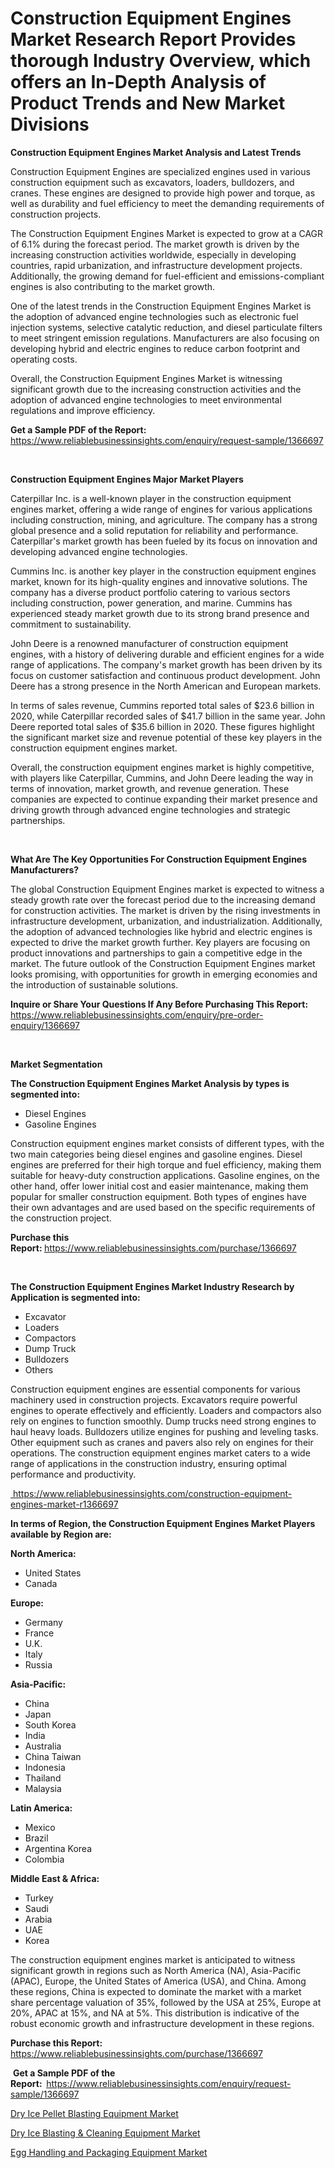 <p><h1>Construction Equipment Engines Market Research Report Provides thorough Industry Overview, which offers an In-Depth Analysis of Product Trends and New Market Divisions</h1></p><p><strong>Construction Equipment Engines Market Analysis and Latest Trends</strong></p>
<p><p>Construction Equipment Engines are specialized engines used in various construction equipment such as excavators, loaders, bulldozers, and cranes. These engines are designed to provide high power and torque, as well as durability and fuel efficiency to meet the demanding requirements of construction projects.</p><p>The Construction Equipment Engines Market is expected to grow at a CAGR of 6.1% during the forecast period. The market growth is driven by the increasing construction activities worldwide, especially in developing countries, rapid urbanization, and infrastructure development projects. Additionally, the growing demand for fuel-efficient and emissions-compliant engines is also contributing to the market growth.</p><p>One of the latest trends in the Construction Equipment Engines Market is the adoption of advanced engine technologies such as electronic fuel injection systems, selective catalytic reduction, and diesel particulate filters to meet stringent emission regulations. Manufacturers are also focusing on developing hybrid and electric engines to reduce carbon footprint and operating costs.</p><p>Overall, the Construction Equipment Engines Market is witnessing significant growth due to the increasing construction activities and the adoption of advanced engine technologies to meet environmental regulations and improve efficiency.</p></p>
<p><strong>Get a Sample PDF of the Report:&nbsp;</strong> <a href="https://www.reliablebusinessinsights.com/enquiry/request-sample/1366697">https://www.reliablebusinessinsights.com/enquiry/request-sample/1366697</a></p>
<p>&nbsp;</p>
<p><strong>Construction Equipment Engines Major Market Players</strong></p>
<p><p>Caterpillar Inc. is a well-known player in the construction equipment engines market, offering a wide range of engines for various applications including construction, mining, and agriculture. The company has a strong global presence and a solid reputation for reliability and performance. Caterpillar's market growth has been fueled by its focus on innovation and developing advanced engine technologies.</p><p>Cummins Inc. is another key player in the construction equipment engines market, known for its high-quality engines and innovative solutions. The company has a diverse product portfolio catering to various sectors including construction, power generation, and marine. Cummins has experienced steady market growth due to its strong brand presence and commitment to sustainability.</p><p>John Deere is a renowned manufacturer of construction equipment engines, with a history of delivering durable and efficient engines for a wide range of applications. The company's market growth has been driven by its focus on customer satisfaction and continuous product development. John Deere has a strong presence in the North American and European markets.</p><p>In terms of sales revenue, Cummins reported total sales of $23.6 billion in 2020, while Caterpillar recorded sales of $41.7 billion in the same year. John Deere reported total sales of $35.6 billion in 2020. These figures highlight the significant market size and revenue potential of these key players in the construction equipment engines market.</p><p>Overall, the construction equipment engines market is highly competitive, with players like Caterpillar, Cummins, and John Deere leading the way in terms of innovation, market growth, and revenue generation. These companies are expected to continue expanding their market presence and driving growth through advanced engine technologies and strategic partnerships.</p></p>
<p>&nbsp;</p>
<p><strong>What Are The Key Opportunities For Construction Equipment Engines Manufacturers?</strong></p>
<p><p>The global Construction Equipment Engines market is expected to witness a steady growth rate over the forecast period due to the increasing demand for construction activities. The market is driven by the rising investments in infrastructure development, urbanization, and industrialization. Additionally, the adoption of advanced technologies like hybrid and electric engines is expected to drive the market growth further. Key players are focusing on product innovations and partnerships to gain a competitive edge in the market. The future outlook of the Construction Equipment Engines market looks promising, with opportunities for growth in emerging economies and the introduction of sustainable solutions.</p></p>
<p><strong>Inquire or Share Your Questions If Any Before Purchasing This Report:</strong> <a href="https://www.reliablebusinessinsights.com/enquiry/pre-order-enquiry/1366697">https://www.reliablebusinessinsights.com/enquiry/pre-order-enquiry/1366697</a></p>
<p>&nbsp;</p>
<p><strong>Market Segmentation</strong></p>
<p><strong>The Construction Equipment Engines Market Analysis by types is segmented into:</strong></p>
<p><ul><li>Diesel Engines</li><li>Gasoline Engines</li></ul></p>
<p><p>Construction equipment engines market consists of different types, with the two main categories being diesel engines and gasoline engines. Diesel engines are preferred for their high torque and fuel efficiency, making them suitable for heavy-duty construction applications. Gasoline engines, on the other hand, offer lower initial cost and easier maintenance, making them popular for smaller construction equipment. Both types of engines have their own advantages and are used based on the specific requirements of the construction project.</p></p>
<p><strong>Purchase this Report:&nbsp;</strong><a href="https://www.reliablebusinessinsights.com/purchase/1366697">https://www.reliablebusinessinsights.com/purchase/1366697</a></p>
<p>&nbsp;</p>
<p><strong>The Construction Equipment Engines Market Industry Research by Application is segmented into:</strong></p>
<p><ul><li>Excavator</li><li>Loaders</li><li>Compactors</li><li>Dump Truck</li><li>Bulldozers</li><li>Others</li></ul></p>
<p><p>Construction equipment engines are essential components for various machinery used in construction projects. Excavators require powerful engines to operate effectively and efficiently. Loaders and compactors also rely on engines to function smoothly. Dump trucks need strong engines to haul heavy loads. Bulldozers utilize engines for pushing and leveling tasks. Other equipment such as cranes and pavers also rely on engines for their operations. The construction equipment engines market caters to a wide range of applications in the construction industry, ensuring optimal performance and productivity.</p></p>
<p><a href="https://www.reliablebusinessinsights.com/construction-equipment-engines-market-r1366697">&nbsp;https://www.reliablebusinessinsights.com/construction-equipment-engines-market-r1366697</a></p>
<p><strong>In terms of Region, the Construction Equipment Engines Market Players available by Region are:</strong></p>
<p>
    <p> <strong> North America: </strong>
        <ul>
            <li>United States</li>
            <li>Canada</li>
        </ul>
        </p> 
    <p> <strong> Europe: </strong>
        <ul>
            <li>Germany</li>
            <li>France</li>
            <li>U.K.</li>
            <li>Italy</li>
            <li>Russia</li>
        </ul>
        </p> 
    <p> <strong> Asia-Pacific: </strong>
        <ul>
            <li>China</li>
            <li>Japan</li>
            <li>South Korea</li>
            <li>India</li>
            <li>Australia</li>
            <li>China Taiwan</li>
            <li>Indonesia</li>
            <li>Thailand</li>
            <li>Malaysia</li>
        </ul>
        </p> 
    <p> <strong> Latin America: </strong>
        <ul>
            <li>Mexico</li>
            <li>Brazil</li>
            <li>Argentina Korea</li>
            <li>Colombia</li>
        </ul>
        </p> 
    <p> <strong> Middle East & Africa: </strong>
        <ul>
            <li>Turkey</li>
            <li>Saudi</li>
            <li>Arabia</li>
            <li>UAE</li>
            <li>Korea</li>
        </ul>
    </p>
    </p>
<p><p>The construction equipment engines market is anticipated to witness significant growth in regions such as North America (NA), Asia-Pacific (APAC), Europe, the United States of America (USA), and China. Among these regions, China is expected to dominate the market with a market share percentage valuation of 35%, followed by the USA at 25%, Europe at 20%, APAC at 15%, and NA at 5%. This distribution is indicative of the robust economic growth and infrastructure development in these regions.</p></p>
<p><strong>Purchase this Report: </strong><a href="https://www.reliablebusinessinsights.com/purchase/1366697">https://www.reliablebusinessinsights.com/purchase/1366697</a></p>
<p>&nbsp;<strong>Get a Sample PDF of the Report:&nbsp;&nbsp;</strong><a href="https://www.reliablebusinessinsights.com/enquiry/request-sample/1366697">https://www.reliablebusinessinsights.com/enquiry/request-sample/1366697</a></p>
<p><strong></strong></p>
<p><p><a href="https://github.com/kmtkihkn89/Market-Research-Report-List-1/blob/main/dry-ice-pellet-blasting-equipment-market.md">Dry Ice Pellet Blasting Equipment Market</a></p><p><a href="https://github.com/flwellarose/Market-Research-Report-List-1/blob/main/dry-ice-blasting-cleaning-equipment-market.md">Dry Ice Blasting & Cleaning Equipment Market</a></p><p><a href="https://github.com/kimjmgeh81/Market-Research-Report-List-1/blob/main/egg-handling-and-packaging-equipment-market.md">Egg Handling and Packaging Equipment Market</a></p></p>